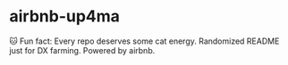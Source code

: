 ﻿# airbnb-up4ma

🐱 Fun fact: Every repo deserves some cat energy.
Randomized README just for DX farming.
Powered by airbnb.
